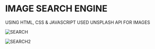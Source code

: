 # IMAGE SEARCH ENGINE 
USING HTML, CSS & JAVASCRIPT 
USED UNSPLASH API FOR IMAGES 

![SEARCH](https://github.com/anuragk27/Image-Search-Engine/assets/95006508/6351a9a1-8b2c-4dc5-93a9-194df6dc8a37)

![SEARCH2](https://github.com/anuragk27/Image-Search-Engine/assets/95006508/d13f5c82-31b3-47e8-b82a-7e03ace15c18)
